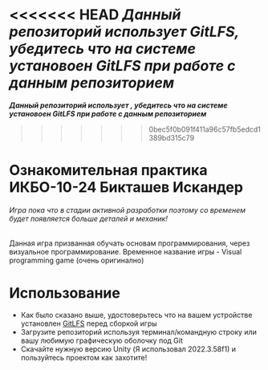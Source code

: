 <<<<<<< HEAD
**_Данный репозиторий использует GitLFS, убедитесь что на системе установоен GitLFS при работе с данным репозиторием_**
=======
**_Данный репозиторий использует , убедитесь что на системе установоен GitLFS при работе с данным репозиторием_**
>>>>>>> 0bec5f0b091f411a96c57fb5edcd1389bd315c79
# Ознакомительная практика ИКБО-10-24 Бикташев Искандер
###### Игра пока что в стадии активной разработки поэтому со временем будет появляется больше деталей и механик!
Данная игра призванная обучать основам программирования, через визуальное программирование. Временное название игры - Visual programming game (очень оригинално)
# Использование
* Как было сказано выше, удостоверьтесь что на вашем устройстве установлен [GitLFS](https://git-lfs.github.com) перед сборкой игры
* Загрузите репозиторий используя терминал/командную строку или вашу любимую графическую оболочку под Git
* Скачайте нужную версию Unity (Я использовал 2022.3.58f1) и пользуйтесь проектом как захотите!